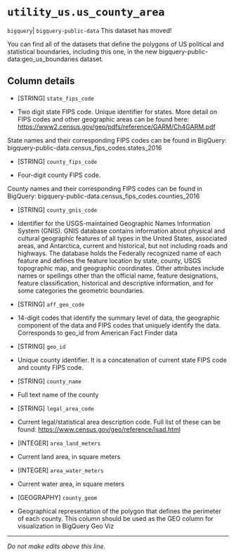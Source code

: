 # `utility_us.us_county_area`
`bigquery`| `bigquery-public-data`
This dataset has moved!

You can find all of the datasets that define the polygons of US political and statistical boundaries, including this one, in the new bigquery-public-data:geo_us_boundaries dataset.

## Column details
* [STRING]    `state_fips_code`
 - Two digit state FIPS code.  Unique identifier for states. More detail on FIPS codes and other geographic areas can be found here: https://www2.census.gov/geo/pdfs/reference/GARM/Ch4GARM.pdf

State names and their corresponding FIPS codes can be found in BigQuery: bigquery-public-data.census_fips_codes.states_2016
* [STRING]    `county_fips_code`
 - Four-digit county FIPS code. 

County names and their corresponding FIPS codes can be found in BigQuery: bigquery-public-data.census_fips_codes.counties_2016
* [STRING]    `county_gnis_code`
 - Identifier for the USGS-maintained Geographic Names Information System (GNIS). GNIS database contains information about physical and cultural geographic features of all types in the United States, associated areas, and Antarctica, current and historical, but not including roads and highways. The database holds the Federally recognized name of each feature and defines the feature location by state, county, USGS topographic map, and geographic coordinates. Other attributes include names or spellings other than the official name, feature designations, feature classification, historical and descriptive information, and for some categories the geometric boundaries.
* [STRING]    `aff_geo_code`
 - 14-digit codes that identify the summary level of data, the geographic component of the data and FIPS codes that uniquely identify the data. Corresponds to geo_id from American Fact Finder data
* [STRING]    `geo_id`
 - Unique county identifier. It is a concatenation of current state FIPS code and county FIPS code.
* [STRING]    `county_name`
 - Full text name of the county
* [STRING]    `legal_area_code`
 - Current legal/statistical area description code. Full list of these can be found: https://www.census.gov/geo/reference/lsad.html
* [INTEGER]   `area_land_meters`
 - Current land area, in square meters
* [INTEGER]   `area_water_meters`
 - Current water area, in square meters
* [GEOGRAPHY] `county_geom`
 - Geographical representation of the polygon that defines the perimeter of each county. This column should be used as the GEO column for visualization in BigQuery Geo Viz

-------------------------------------------------------------------------------
*Do not make edits above this line.*

